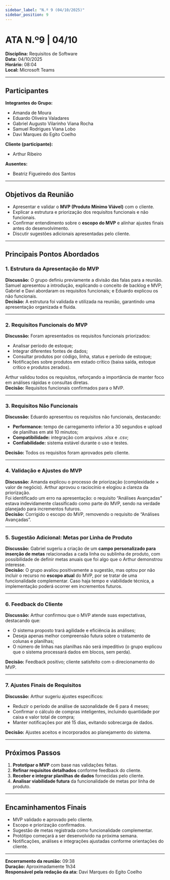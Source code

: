 ```yaml
---
sidebar_label: "N.º 9 (04/10/2025)"
sidebar_position: 9
---
```


# ATA N.º9 | 04/10

**Disciplina:** Requisitos de Software  
**Data:** 04/10/2025  
**Horário:** 08:04  
**Local:** Microsoft Teams  

---

## Participantes

**Integrantes do Grupo:**
- Amanda de Moura  
- Eduardo Oliveira Valadares  
- Gabriel Augusto Vilarinho Viana Rocha  
- Samuel Rodrigues Viana Lobo  
- Davi Marques do Egito Coelho  

**Cliente (participante):**  
- Arthur Ribeiro  

**Ausentes:**  
- Beatriz Figueiredo dos Santos  

---

## Objetivos da Reunião
- Apresentar e validar o **MVP (Produto Mínimo Viável)** com o cliente.  
- Explicar a estrutura e priorização dos requisitos funcionais e não funcionais.  
- Confirmar entendimento sobre o **escopo do MVP** e alinhar ajustes finais antes do desenvolvimento.  
- Discutir sugestões adicionais apresentadas pelo cliente.  

---

## Principais Pontos Abordados

### 1. Estrutura da Apresentação do MVP
**Discussão:** O grupo definiu previamente a divisão das falas para a reunião. Samuel apresentou a introdução, explicando o conceito de backlog e MVP; Gabriel e Davi abordaram os requisitos funcionais; e Eduardo explicou os não funcionais.  
**Decisão:** A estrutura foi validada e utilizada na reunião, garantindo uma apresentação organizada e fluida.  

---

### 2. Requisitos Funcionais do MVP
**Discussão:** Foram apresentados os requisitos funcionais priorizados:  
- Analisar período de estoque;  
- Integrar diferentes fontes de dados;  
- Consultar produtos por código, linha, status e período de estoque;  
- Notificações sobre produtos em estado crítico (baixa saída, estoque crítico e produtos zerados).  

Arthur validou todos os requisitos, reforçando a importância de manter foco em análises rápidas e consultas diretas.  
**Decisão:** Requisitos funcionais confirmados para o MVP.  

---

### 3. Requisitos Não Funcionais
**Discussão:** Eduardo apresentou os requisitos não funcionais, destacando:  
- **Performance:** tempo de carregamento inferior a 30 segundos e upload de planilhas em até 10 minutos;  
- **Compatibilidade:** integração com arquivos .xlsx e .csv;  
- **Confiabilidade:** sistema estável durante o uso e testes.  

**Decisão:** Todos os requisitos foram aprovados pelo cliente.  

---

### 4. Validação e Ajustes do MVP
**Discussão:** Amanda explicou o processo de priorização (complexidade × valor de negócio). Arthur aprovou o raciocínio e elogiou a clareza da priorização.  
Foi identificado um erro na apresentação: o requisito “Análises Avançadas” estava indevidamente classificado como parte do MVP, sendo na verdade planejado para incrementos futuros.  
**Decisão:** Corrigido o escopo do MVP, removendo o requisito de “Análises Avançadas”.  

---

### 5. Sugestão Adicional: Metas por Linha de Produto
**Discussão:** Gabriel sugeriu a criação de um **campo personalizado para inserção de metas** relacionadas a cada linha ou sublinha de produto, com possibilidade de definir metas anuais que foi algo que o Arthur demonstrou interesse.  
**Decisão:** O grupo avaliou positivamente a sugestão, mas optou por não incluir o recurso no **escopo atual** do MVP, por se tratar de uma funcionalidade complementar. Caso haja tempo e viabilidade técnica, a implementação poderá ocorrer em incrementos futuros.  

---

### 6. Feedback do Cliente
**Discussão:** Arthur confirmou que o MVP atende suas expectativas, destacando que:  
- O sistema proposto trará agilidade e eficiência às análises;  
- Deseja apenas melhor compreensão futura sobre o tratamento de colunas e planilhas;  
- O número de linhas nas planilhas não será impeditivo (o grupo explicou que o sistema processará dados em blocos, sem perda).  

**Decisão:** Feedback positivo; cliente satisfeito com o direcionamento do MVP.  

---

### 7. Ajustes Finais de Requisitos
**Discussão:** Arthur sugeriu ajustes específicos:  
- Reduzir o período de análise de sazonalidade de 6 para 4 meses;  
- Confirmar o cálculo de compras inteligentes, incluindo quantidade por caixa e valor total de compra;  
- Manter notificações por até 15 dias, evitando sobrecarga de dados.  

**Decisão:** Ajustes aceitos e incorporados ao planejamento do sistema.  

---

## Próximos Passos
1. **Prototipar o MVP** com base nas validações feitas.  
2. **Refinar requisitos detalhados** conforme feedback do cliente.  
3. **Receber e integrar planilhas de dados** fornecidas pelo cliente.  
4. **Analisar viabilidade futura** da funcionalidade de metas por linha de produto.  

---

## Encaminhamentos Finais
- MVP validado e aprovado pelo cliente.  
- Escopo e priorização confirmados.  
- Sugestão de metas registrada como funcionalidade complementar.  
- Protótipo começará a ser desenvolvido na próxima semana.  
- Notificações, análises e integrações ajustadas conforme orientações do cliente.  

---

**Encerramento da reunião:** 09:38  
**Duração:** Aproximadamente 1h34  
**Responsável pela redação da ata:** Davi Marques do Egito Coelho 
